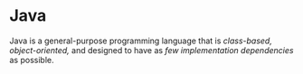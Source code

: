 # Java
Java is a general-purpose programming language that is *class-based, object-oriented,* and designed to have as *few implementation dependencies* as possible.